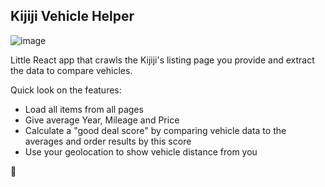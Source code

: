 ## Kijiji Vehicle Helper

![image](https://i.imgur.com/KKw6FWl.png)

Little React app that crawls the Kijiji's listing page you provide and extract the data to compare vehicles.

Quick look on the features:

- Load all items from all pages
- Give average Year, Mileage and Price
- Calculate a "good deal score" by comparing vehicle data to the averages and order results by this score
- Use your geolocation to show vehicle distance from you

🤫
